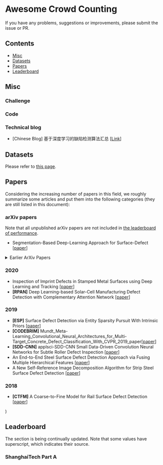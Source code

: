 # Awesome Crowd Counting

If you have any problems, suggestions or improvements, please submit the issue or PR.

## Contents
* [Misc](#misc)
* [Datasets](#datasets)
* [Papers](#papers)
* [Leaderboard](#leaderboard)

## Misc



### Challenge


### Code


### Technical blog
- [Chinese Blog] 基于深度学习的缺陷检测算法汇总 [[Link](https://mp.weixin.qq.com/s/0yIetPltdvFkCe4kwpGa2w)]


## Datasets

Please refer to [this page](src/Datasets.md).

## Papers

Considering the increasing number of papers in this field, we roughly summarize some articles and put them into the following categories (they are still listed in this document):


### arXiv papers
Note that all unpublished arXiv papers are not included in [the leaderboard of performance](#performance).

- Segmentation-Based Deep-Learning Approach for Surface-Defect [[paper](https://arxiv.org/abs/1903.08536v3)]

<details>
<summary>Earlier ArXiv Papers</summary>

</details>


### 2020

- Inspection of Imprint Defects in Stamped Metal Surfaces using Deep Learning and Tracking [[paper](https://ieeexplore.ieee.org/document/9062515)]
- <a name="D-ConvNet"></a> **[RPAN]** Deep Learning-based Solar-Cell Manufacturing Defect Detection with Complementary Attention Network [[paper](https://ieeexplore.ieee.org/document/9136904)]

### 2019

- <a name="D-ConvNet"></a> **[ESP]** Surface Defect Detection via Entity Sparsity Pursuit With Intrinsic Priors [[paper](https://ieeexplore.ieee.org/document/8717723/authors#authors)]
- <a name="D-ConvNet"></a> **[CODEBRIM]** Mundt_Meta-Learning_Convolutional_Neural_Architectures_for_Multi-Target_Concrete_Defect_Classification_With_CVPR_2019_paper[[paper](https://openaccess.thecvf.com/content_CVPR_2019/papers/Mundt_Meta-Learning_Convolutional_Neural_Architectures_for_Multi-Target_Concrete_Defect_Classification_With_CVPR_2019_paper.pdf)]
- <a name="D-ConvNet"></a> **[SDD-CNN]** applsci-SDD-CNN Small Data-Driven Convolution Neural Networks for Subtle Roller Defect Inspection [[paper](https://www.mdpi.com/2076-3417/9/7/1364)]
- An End-to-End Steel Surface Defect Detection Approach via Fusing Multiple Hierarchical Features [[paper](https://repository.lboro.ac.uk/articles/journal_contribution/An_end-to-end_steel_surface_defect_detection_approach_via_fusing_multiple_hierarchical_features/12249215)]
- A New Self-Reference Image Decomposition Algorithm for Strip Steel Surface Defect Detection [[paper](https://ieeexplore.ieee.org/abstract/document/8897030)]
### 2018

- <a name="SANet"></a> **[CTFM]** A Coarse-to-Fine Model for Rail Surface Defect Detection [[paper](https://ieeexplore.ieee.org/abstract/document/8424494)]

)

## Leaderboard
The section is being continually updated. Note that some values have superscript, which indicates their source. 


### ShanghaiTech Part A

